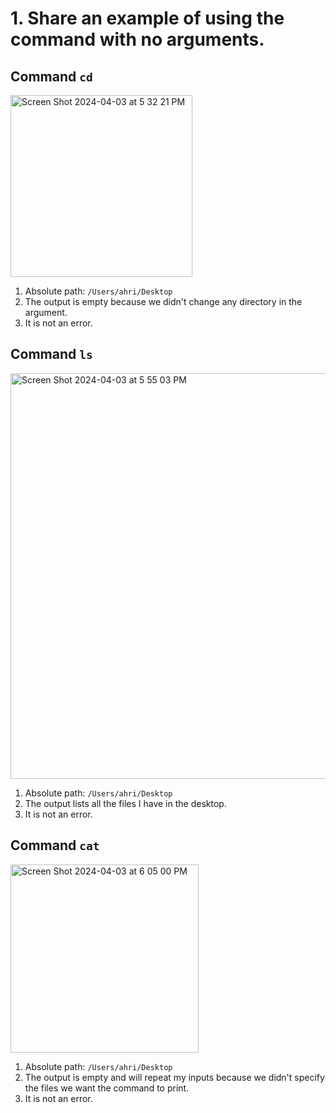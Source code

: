 
# 1. Share an example of using the command with no arguments.

## Command `cd`
<img width="291" alt="Screen Shot 2024-04-03 at 5 32 21 PM" src="https://github.com/Aress77/cse15l-lab-reports/assets/122946762/4d3526f6-c0da-4cf6-84b7-5b1a7d66ccc4">

1. Absolute path: `/Users/ahri/Desktop`
2. The output is empty because we didn't change any directory in the argument. 
3. It is not an error.

## Command `ls`
<img width="649" alt="Screen Shot 2024-04-03 at 5 55 03 PM" src="https://github.com/Aress77/cse15l-lab-reports/assets/122946762/21637624-670b-489d-acab-c227c8da7cc1">

1. Absolute path: `/Users/ahri/Desktop`
2. The output lists all the files I have in the desktop. 
3. It is not an error.

## Command `cat`
<img width="301" alt="Screen Shot 2024-04-03 at 6 05 00 PM" src="https://github.com/Aress77/cse15l-lab-reports/assets/122946762/5943c4a6-3381-474c-bf89-1e78885fdccd">


1. Absolute path: `/Users/ahri/Desktop`
2. The output is empty and will repeat my inputs because we didn't specify the files we want the command to print. 
3. It is not an error.

